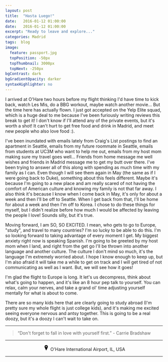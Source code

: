 ```yaml
---
layout: post
title:  "Hasta Luego!"
date:   2016-01-12 01:00:00
date:   2016-01-12 01:00:00
excerpt: "Ready to leave and explore..."
categories: Madrid
tags:  blog
image:
  feature: passport.jpg
  topPosition: -50px
  topThumbnail: 3000px
  topNext: -250px
bgContrast: dark
bgGradientOpacity: darker
syntaxHighlighter: no
---
```


I arrived at O'Hare two hours before my flight thinking I'd have time to kick back, watch Les Mis, do a BBG workout, maybe watch another movie... But the time here has actually flown. I just got accepted on the Yelp Elite squad, which is a huge deal to me because I've been furiously writing reviews this break to get it! I don't know if I'll attend any of the private events, but it's worth a shot! It can't hurt to get free food and drink in Madrid, and meet new people who also love food :).

I've been inundated with emails lately from Craig's List postings to find an apartment in Seattle, emails from my future roommate in Seattle, emails from students at UC3M who want to help me out, emails from my host mom making sure my travel goes well... Friends from home message me well wishes and friends in Madrid message me to get my butt over there. I've been trying to answer all of this along with spending as much time with my family as I can. Even though I will see them again in May (the same as if I were going back to Duke), something about this feels different. Maybe it's because I'm going to a new place and am really scared of not having the comfort of American culture and knowing my family is not that far away. I also think it's because I know when I come back in May, it's only for about a week and then I'll be off to Seattle. When I get back from that, I'll be home for about a week and then I'm off to Korea. I chose to do these things for myself, but I didn't realize before how much I would be affected by leaving the people I love! Sounds silly, but it's true.

Moving forward, I am SO, SO EXCITED. I mean, who gets to go to Europe, "study", and travel to many countries? I'm so lucky to be able to do this. I'm so looking forward to taking advantage of every moment I get. My biggest anxiety right now is speaking Spanish. I'm going to be greeted by my host mom when I land, and right from the get go I'll be thrown into another language and another culture. The culture I don't mind so much, it's the language I'm extremely worried about. I hope I know enough to keep up, but I'm also afraid it will take me a while to get on track and I will get tired of not communicating as well as I want. But, we will see how it goes!

I'm glad the flight to Europe is long. It let's us decompress, think about what's going to happen, and it's like an 8 hour pep talk to yourself. You can relax, calm your nerves, and take a grand ol' time adjusting yourself mentally for what is about to come.

There are so many kids here that are clearly going to study abroad (I'm pretty sure my whole flight is just college kids), and it's making me excited seeing everyone nervous and antsy together. This is going to be a real doozy, but it's a doozy I can't wait to take on.

<hr></hr>

<blockquote class="largeQuote">“Don't forget to fall in love with yourself first.” - Carrie Bradshaw</blockquote>

<hr></hr>

<center><img src="/assets/images/location.png" height=20px width=20px/> O'Hare International Airport, IL, USA</center>

<hr></hr>
